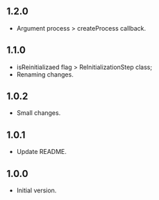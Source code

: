 ## 1.2.0
* Argument process > createProcess callback.

## 1.1.0
* isReinitializaed flag > ReInitializationStep class;
* Renaming changes.

## 1.0.2
* Small changes.

## 1.0.1
* Update README.

## 1.0.0
* Initial version.
